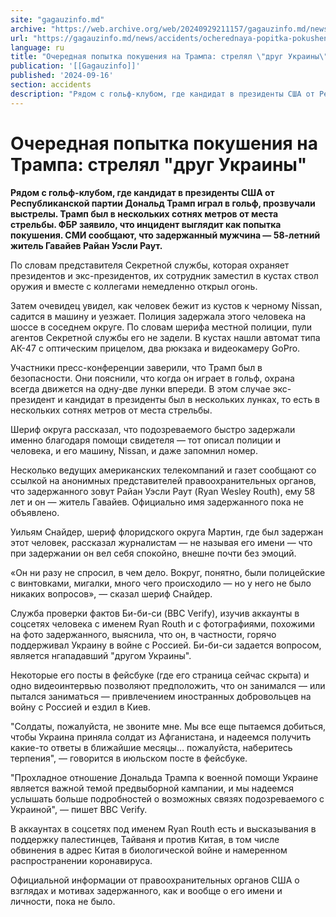 ```yaml
---
site: "gagauzinfo.md"
archive: "https://web.archive.org/web/20240929211157/gagauzinfo.md/news/accidents/ocherednaya-popitka-pokusheniya-na-trampa-strelyal-drug-ukraini"
url: "https://gagauzinfo.md/news/accidents/ocherednaya-popitka-pokusheniya-na-trampa-strelyal-drug-ukraini"
language: ru
title: "Очередная попытка покушения на Трампа: стрелял \"друг Украины\""
publication: '[[Gagauzinfo]]'
published: '2024-09-16'
section: accidents
description: "Рядом с гольф-клубом, где кандидат в президенты США от Республиканской партии Дональд Трамп играл в гольф, прозвучали выстрелы. Трамп был в нескольких сотнях метров от места стрельбы. ФБР заявило, что инцидент выглядит как попытка покушения. СМИ сообщают, что задержанный мужчина — 58-летний житель Гавайев Райан Уэсли Раут."
---
```


# Очередная попытка покушения на Трампа: стрелял "друг Украины"

**Рядом с гольф-клубом, где кандидат в президенты США от Республиканской партии Дональд Трамп играл в гольф, прозвучали выстрелы. Трамп был в нескольких сотнях метров от места стрельбы. ФБР заявило, что инцидент выглядит как попытка покушения. СМИ сообщают, что задержанный мужчина — 58-летний житель Гавайев Райан Уэсли Раут.**

По словам представителя Секретной службы, которая охраняет президентов и экс-президентов, их сотрудник заместил в кустах ствол оружия и вместе с коллегами немедленно открыл огонь.

Затем очевидец увидел, как человек бежит из кустов к черному Nissan, садится в машину и уезжает. Полиция задержала этого человека на шоссе в соседнем округе. По словам шерифа местной полиции, пули агентов Секретной службы его не задели. В кустах нашли автомат типа АК-47 с оптическим прицелом, два рюкзака и видеокамеру GoPro.

Участники пресс-конференции заверили, что Трамп был в безопасности. Они пояснили, что когда он играет в гольф, охрана всегда движется на одну-две лунки впереди. В этом случае экс-президент и кандидат в президенты был в нескольких лунках, то есть в нескольких сотнях метров от места стрельбы.

Шериф округа рассказал, что подозреваемого быстро задержали именно благодаря помощи свидетеля — тот описал полиции и человека, и его машину, Nissan, и даже запомнил номер.

Несколько ведущих американских телекомпаний и газет сообщают со ссылкой на анонимных представителей правоохранительных органов, что задержанного зовут Райан Уэсли Раут (Ryan Wesley Routh), ему 58 лет и он — житель Гавайев. Официально имя задержанного пока не объявлено.

Уильям Снайдер, шериф флоридского округа Мартин, где был задержан этот человек, рассказал журналистам — не называя его имени — что при задержании он вел себя спокойно, внешне почти без эмоций.

«Он ни разу не спросил, в чем дело. Вокруг, понятно, были полицейские с винтовками, мигалки, много чего происходило — но у него не было никаких вопросов», — сказал шериф Снайдер.

Служба проверки фактов Би-би-си (BBC Verify), изучив аккаунты в соцсетях человека с именем Ryan Routh и с фотографиями, похожими на фото задержанного, выяснила, что он, в частности, горячо поддерживал Украину в войне с Россией. Би-би-си задается вопросом, является нгападавший "другом Украины".

Некоторые его посты в фейсбуке (где его страница сейчас скрыта) и одно видеоинтервью позволяют предположить, что он занимался — или пытался заниматься — привлечением иностранных добровольцев на войну с Россией и ездил в Киев.

"Солдаты, пожалуйста, не звоните мне. Мы все еще пытаемся добиться, чтобы Украина приняла солдат из Афганистана, и надеемся получить какие-то ответы в ближайшие месяцы… пожалуйста, наберитесь терпения", — говорится в июльском посте в фейсбуке.

"Прохладное отношение Дональда Трампа к военной помощи Украине является важной темой предвыборной кампании, и мы надеемся услышать больше подробностей о возможных связях подозреваемого с Украиной", — пишет BBC Verify.

В аккаунтах в соцсетях под именем Ryan Routh есть и высказывания в поддержку палестинцев, Тайваня и против Китая, в том числе обвинения в адрес Китая в биологической войне и намеренном распространении коронавируса.

Официальной информации от правоохранительных органов США о взглядах и мотивах задержанного, как и вообще о его имени и личности, пока не было.